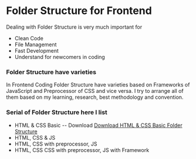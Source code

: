 # Folder Structure for Frontend

Dealing with Folder Structure is very much important for 
* Clean Code 
* File Management
* Fast Development
* Understand for newcomers in coding 

### Folder Structure have varieties

In Frontend Coding Folder Structure have varieties based on Frameworks of JavaScript and Preprocessor of  CSS and vice versa. I try to arrange all of them based on my learning, research, best methodology and convention. 

### Serial of Folder Structure here I list
* HTML & CSS Basic -- Download <a href="./Downloads/a.HTM-CSS-Basic.zip" download=”file”>Download HTML & CSS Basic Folder Structure</a>
* HTML, CSS & JS
* HTML, CSS with preprocessor, JS
* HTML, CSS CSS with preprocessor, JS with Framework